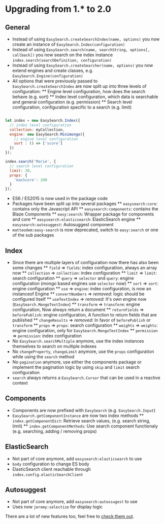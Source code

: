 # Upgrading from 1.* to 2.0

## General

* Instead of using `EasySearch.createSearchIndex(name, options)` you now create an instance of `EasySearch.Index(configuration)`
* Instead of using `EasySearch.search(name, searchString, options[, callback])` you now search on the index instance `index.search(searchDefinition, configuration)`
* Instead of using `EasySearch.createSearcher(name, options)` you now extend engines and create classes, e.g. `EasySearch.Engine(configuration)`
* All options that were previously passed to `EasySearch.createSearchIndex` are now split up into three levels of configuration:
** Engine level configuration, how does the search behave (e.g. sort)
** Index level configuration, which data is searchable and general configuration (e.g. permission)
** Search level configuration, configuration specific to a search (e.g. limit)

```javascript

let index = new EasySearch.Index({
  // index level configuration
  collection: myCollection,
  engine: new EasySearch.Minimongo({
    // engine level configuration
    sort : () => ['score']
  })
});

index.search('Marie', {
  // search level configuration
  limit: 20,
  props: {
    'maxScore': 200
  }
});
```

* ES6 / ES2015 is now used in the package code
* Packages have been split up into several packages
** `easysearch:core`: contains only the Javascript API
** `easysearch:components`: contains the Blaze Components
** `easy:search`: Wrapper package for components and core
** `easysearch:elasticsearch`: ElasticSearch engine
** `easysearch:autosuggest`: Autosuggest component
* `matteodem:easy-search` is now deprecated, switch to `easy:search` or one of the sub packages

## Index

* Since there are multiple layers of configuration now there has also been some changes
** `field` => `fields`: index configuratiion, always an array now
** `collection` => `collection`: index configuration
** `limit` => `limit`: search configuration
** `query` => `selector` and `query`: engine configuration (mongo based engines use `selector` now)
** `sort` => `sort`: engine configuration
** `use` => `engine`: index configuration, is now an instanceof Engine
** `convertNumbers` => _removed_: logic should be configured itself
** `useTextIndex` => _removed_: It's own engine now (`EasySearch.MongoTextIndex`)
** `transform` => `transform`: engine configuration, Now always return a document
** `returnFields` => `beforePublish`: engine configuration, A function to return fields that are published
** `changeResults` => _removed_: In favor of `beforePublish` or `transform`
** `props` => `props`: search configuration
** `weights` => `weights`: engine configuration, only for `EasySearch.MongoTextIndex`
** `permission` => `permission`: index configuration
* No `EasySearch.searchMultiple` anymore, use the index instances themselves to search on multiple indexes
* No `changeProperty`, `changeLimit` anymore, use the `props` configuration while using the `search` method
* No `pagination` anymore, use either the components package or implement the pagination logic by using `skip` and `limit` search configuration
* `search` always returns a `EasySearch.Cursor` that can be used in a reactive context

## Components

* Components are now prefixed with `EasySearch` (e.g. `EasySearch.Input`)
* `EasySearch.getComponentInstance` are now two index methods
** `index.getComponentDict`: Retrieve search values, (e.g. search string, limit)
** `index.getComponentMethods`: Use search component functionaly (e.g. searching, adding / removing props)


## ElasticSearch

* Not part of core anymore, add `easysearch:elasticsearch` to use
* `body` configuration to change ES body
* ElasticSearch client reachable through `index.config.elasticSearchClient`

## Autosuggest

* Not part of core anymore, add `easysearch:autossugest` to use
* Uses now `jeremy:selectize` for display logic

There are a lot of new features too, feel free to [check them out](http://matteodem.github.io/meteor-easy-search/).
